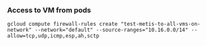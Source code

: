 ### Access to VM from pods






 

```shell
gcloud compute firewall-rules create "test-metis-to-all-vms-on-network" --network="default" --source-ranges="10.16.0.0/14" --allow=tcp,udp,icmp,esp,ah,sctp
```
